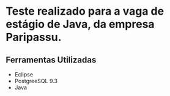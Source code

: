 # Teste realizado para a vaga de estágio de Java, da empresa Paripassu.

## Ferramentas Utilizadas

- Eclipse
- PostgreeSQL 9.3
- Java
